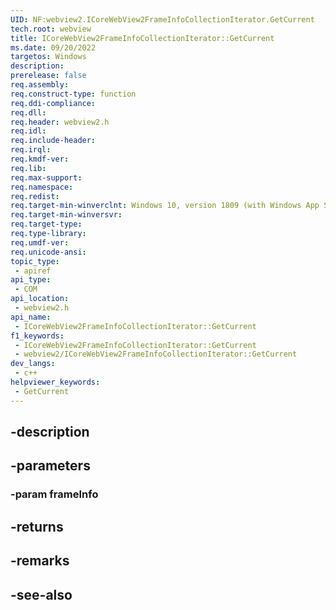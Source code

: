 ```yaml
---
UID: NF:webview2.ICoreWebView2FrameInfoCollectionIterator.GetCurrent
tech.root: webview
title: ICoreWebView2FrameInfoCollectionIterator::GetCurrent
ms.date: 09/20/2022
targetos: Windows
description: 
prerelease: false
req.assembly: 
req.construct-type: function
req.ddi-compliance: 
req.dll: 
req.header: webview2.h
req.idl: 
req.include-header: 
req.irql: 
req.kmdf-ver: 
req.lib: 
req.max-support: 
req.namespace: 
req.redist: 
req.target-min-winverclnt: Windows 10, version 1809 (with Windows App SDK 1.1 or later)
req.target-min-winversvr: 
req.target-type: 
req.type-library: 
req.umdf-ver: 
req.unicode-ansi: 
topic_type:
 - apiref
api_type:
 - COM
api_location:
 - webview2.h
api_name:
 - ICoreWebView2FrameInfoCollectionIterator::GetCurrent
f1_keywords:
 - ICoreWebView2FrameInfoCollectionIterator::GetCurrent
 - webview2/ICoreWebView2FrameInfoCollectionIterator::GetCurrent
dev_langs:
 - c++
helpviewer_keywords:
 - GetCurrent
---
```


## -description

## -parameters

### -param frameInfo

## -returns

## -remarks

## -see-also

